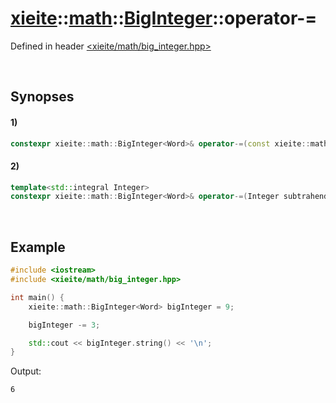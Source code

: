 # [xieite](../../../../../xieite.md)\:\:[math](../../../../../math.md)\:\:[BigInteger<Word>](../../../../big_integer.md)\:\:operator-=
Defined in header [<xieite/math/big_integer.hpp>](../../../../../../../include/xieite/math/big_integer.hpp)

&nbsp;

## Synopses
#### 1)
```cpp
constexpr xieite::math::BigInteger<Word>& operator-=(const xieite::math::BigInteger<Word>& subtrahend) noexcept;
```
#### 2)
```cpp
template<std::integral Integer>
constexpr xieite::math::BigInteger<Word>& operator-=(Integer subtrahend) noexcept;
```

&nbsp;

## Example
```cpp
#include <iostream>
#include <xieite/math/big_integer.hpp>

int main() {
    xieite::math::BigInteger<Word> bigInteger = 9;

    bigInteger -= 3;

    std::cout << bigInteger.string() << '\n';
}
```
Output:
```
6
```
